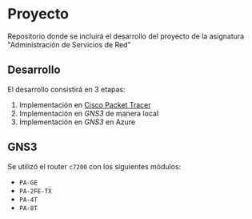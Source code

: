 # Proyecto

Repositorio donde se incluirá el desarrollo del proyecto de la asignatura "Administración de Servicios de Red"

## Desarrollo
El desarrollo consistirá en 3 etapas:
1. Implementación en [Cisco Packet Tracer](packet&#32;tracer/)
2. Implementación en _GNS3_ de manera local
3. Implementación en _GNS3_ en Azure

## GNS3
Se utilizó el router `c7200` con los siguientes módulos:
- `PA-GE`
- `PA-2FE-TX`
- `PA-4T`
- `PA-8T`
